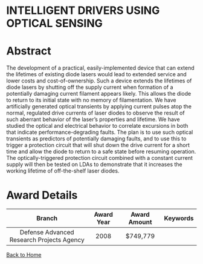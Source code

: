 
INTELLIGENT DRIVERS USING OPTICAL SENSING
=========================================

# Abstract


The development of a practical, easily-implemented device that can extend the lifetimes of existing diode lasers would lead to extended service and lower costs and cost-of-ownership. Such a device extends the lifetimes of diode lasers by shutting off the supply current when formation of a potentially damaging current filament appears likely. This allows the diode to return to its initial state with no memory of filamentation. We have artificially generated optical transients by applying current pulses atop the normal, regulated drive currents of laser diodes to observe the result of such aberrant behavior of the laser’s properties and lifetime. We have studied the optical and electrical behavior to correlate excursions in both that indicate performance-degrading faults. The plan is to use such optical transients as predictors of potentially damaging faults, and to use this to trigger a protection circuit that will shut down the drive current for a short time and allow the diode to return to a safe state before resuming operation. The optically-triggered protection circuit combined with a constant current supply will then be tested on LDAs to demonstrate that it increases the working lifetime of off-the-shelf laser diodes.  

# Award Details

|Branch|Award Year|Award Amount|Keywords|
| :---: | :---: | :---: | :---: |
|Defense Advanced Research Projects Agency|2008|$749,779||
  
  


[Back to Home](https://github.com/chrischow/dod_sbir_awards)